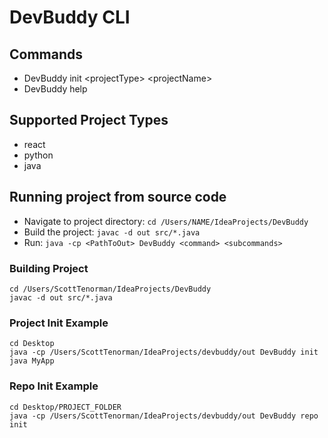 # DevBuddy CLI

## Commands
- DevBuddy init \<projectType\> \<projectName\>
- DevBuddy help

## Supported Project Types
- react
- python
- java

## Running project from source code
- Navigate to project directory: `cd /Users/NAME/IdeaProjects/DevBuddy`
- Build the project: `javac -d out src/*.java`
- Run: `java -cp <PathToOut> DevBuddy <command> <subcommands>`

### Building Project
```
cd /Users/ScottTenorman/IdeaProjects/DevBuddy
javac -d out src/*.java
```

### Project Init Example
```
cd Desktop
java -cp /Users/ScottTenorman/IdeaProjects/devbuddy/out DevBuddy init java MyApp     
```

### Repo Init Example
```
cd Desktop/PROJECT_FOLDER
java -cp /Users/ScottTenorman/IdeaProjects/devbuddy/out DevBuddy repo init   
```